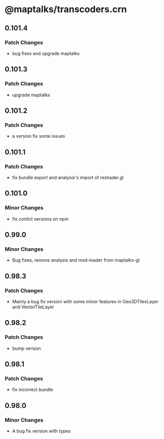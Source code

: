 # @maptalks/transcoders.crn

## 0.101.4

### Patch Changes

- bug fixes and upgrade maptalks

## 0.101.3

### Patch Changes

- upgrade maptalks

## 0.101.2

### Patch Changes

- a version fix some issues

## 0.101.1

### Patch Changes

- fix bundle export and analysis's import of reshader.gl

## 0.101.0

### Minor Changes

- fix conlict versions on npm

## 0.99.0

### Minor Changes

- Bug fixes, remove analysis and msd-loader from maptalks-gl

## 0.98.3

### Patch Changes

- Mainly a bug fix version with some minor features in Geo3DTilesLayer and VectorTileLayer

## 0.98.2

### Patch Changes

- bump version

## 0.98.1

### Patch Changes

- fix incorrect bundle

## 0.98.0

### Minor Changes

- A bug fix version with types
